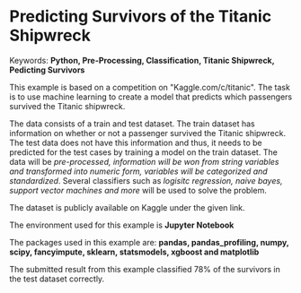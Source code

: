 # Predicting Survivors of the Titanic Shipwreck
Keywords: <b>Python, Pre-Processing, Classification, Titanic Shipwreck, Pedicting Survivors</b>

This example is based on a competition on "Kaggle.com/c/titanic". The task is to use machine learning to create a model that predicts which passengers survived the Titanic shipwreck.

The data consists of a train and test dataset. The train dataset has information on whether or not a passenger survived the Titanic shipwreck. The test data does not have this information and thus, it needs to be predicted for the test cases by training a model on the train dataset. The data will be <em>pre-processed, information will be won from string variables and transformed into numeric form, variables will be categorized and standardized</em>. Several classifiers such as <em>logisitc regression, naive bayes, support vector machines and more</em> will be used to solve the problem.

The dataset is publicly available on Kaggle under the given link.

The environment used for this example is <b>Jupyter Notebook</b>

The packages used in this example are: <b>pandas, pandas_profiling, numpy, scipy, fancyimpute, sklearn, statsmodels, xgboost and matplotlib</b>

The submitted result from this example classified 78% of the survivors in the test dataset correctly.
